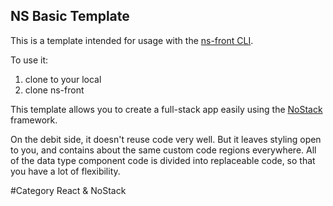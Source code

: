 NS Basic Template
-----------------
This is a template intended for usage with the [ns-front CLI](https://www.npmjs.com/package/ns-front). 

To use it:
1. clone to your local
2. clone ns-front

This template allows you to create a full-stack app easily using the [NoStack](www.nostack.net) framework.

On the debit side, it doesn't reuse code very well.  But it leaves styling open to you, and contains about the same custom code regions everywhere.  All of the data type component code is divided into replaceable code, so that you have a lot of flexibility.

#Category
React & NoStack
